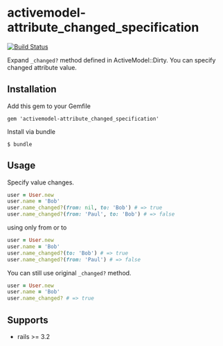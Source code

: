 # activemodel-attribute_changed_specification
[![Build Status](https://travis-ci.org/YasuOza/activemodel-attribute_changed_specification.png?branch=master)](https://travis-ci.org/YasuOza/activemodel-attribute_changed_specification)

Expand `_changed?` method defined in ActiveModel::Dirty. You can specify changed attribute value.

## Installation

Add this gem to your Gemfile

```
gem 'activemodel-attribute_changed_specification'
```

Install via bundle

```
$ bundle
```

## Usage

Specify value changes.

```ruby
user = User.new
user.name = 'Bob'
user.name_changed?(from: nil, to: 'Bob') # => true
user.name_changed?(from: 'Paul', to: 'Bob') # => false
```
using only from or to

```ruby
user = User.new
user.name = 'Bob'
user.name_changed?(to: 'Bob') # => true
user.name_changed?(from: 'Paul') # => false
```

You can still use original `_changed?` method.

```ruby
user = User.new
user.name = 'Bob'
user.name_changed? # => true
```

## Supports

* rails >= 3.2
